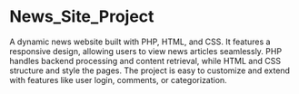 # News_Site_Project
A dynamic news website built with PHP, HTML, and CSS. It features a responsive design, allowing users to view news articles seamlessly. PHP handles backend processing and content retrieval, while HTML and CSS structure and style the pages. The project is easy to customize and extend with features like user login, comments, or categorization.
